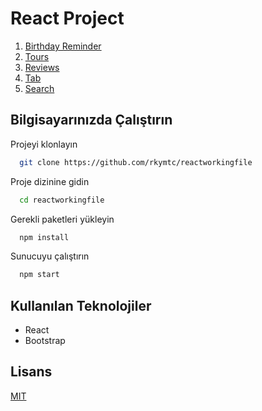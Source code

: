# React Project

1. [Birthday Reminder](https://react-working-file-1.netlify.app/)
2. [Tours](https://react-working-file-2.netlify.app/)
3. [Reviews](https://react-working-file-3.netlify.app/)
4. [Tab](https://react-working-file-4.netlify.app/)
5. [Search](https://react-working-file-5.netlify.app/)


## Bilgisayarınızda Çalıştırın

Projeyi klonlayın

```bash
  git clone https://github.com/rkymtc/reactworkingfile
```

Proje dizinine gidin

```bash
  cd reactworkingfile
```

Gerekli paketleri yükleyin

```bash
  npm install
```

Sunucuyu çalıştırın

```bash
  npm start
```

  
## Kullanılan Teknolojiler

- React
- Bootstrap


  
## Lisans

[MIT](https://choosealicense.com/licenses/mit/)
